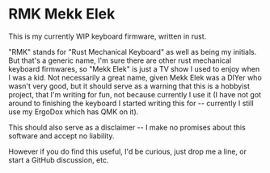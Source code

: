 # RMK Mekk Elek
This is my currently WIP keyboard firmware, written in rust.

"RMK" stands for "Rust Mechanical Keyboard" as well as being my initials.
But that's a generic name, I'm sure there are other rust mechanical keyboard firmwares,
so "Mekk Elek" is just a TV show I used to enjoy when I was a kid.
Not necessarily a great name, given Mekk Elek was a DIYer who wasn't very good, but
it should serve as a warning that this is a hobbyist project, that I'm writing for fun,
not because currently I use it (I have not got around to finishing the keyboard I started
writing this for -- currently I still use my ErgoDox which has QMK on it).

This should also serve as a disclaimer -- I make no promises about this software and accept
no liability.

However if you do find this useful, I'd be curious, just drop me a line, or start a GitHub
discussion, etc.
